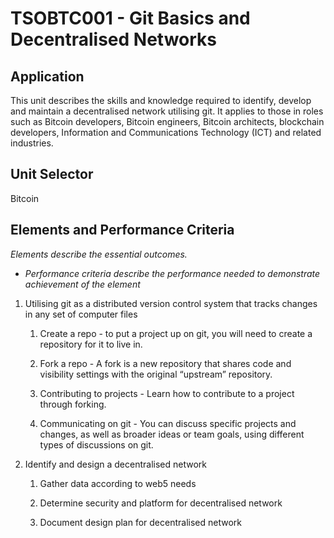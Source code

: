 # TSOBTC001 - Git Basics and Decentralised Networks

## Application
This unit describes the skills and knowledge required to identify, develop and maintain a decentralised network utilising git.
It applies to those in roles such as Bitcoin developers, Bitcoin engineers, Bitcoin architects, blockchain developers, Information and Communications Technology (ICT) and related industries.

## Unit Selector
Bitcoin

## Elements and Performance Criteria

_Elements describe the essential outcomes._
  - _Performance criteria describe the performance needed to demonstrate achievement of the element_

1. Utilising git as a distributed version control system that tracks changes in any set of computer files

    1. Create a repo - to put a project up on git, you will need to create a repository for it to live in.
    2. Fork a repo - A fork is a new repository that shares code and visibility settings with the original “upstream” repository.

    3. Contributing to projects - Learn how to contribute to a project through forking.

    4. Communicating on git - You can discuss specific projects and changes, as well as broader ideas or team goals, using different types of discussions on git.

2. Identify and design a decentralised network
    1. Gather data according to web5 needs

    2. Determine security and platform for decentralised network

    3. Document design plan for decentralised network




